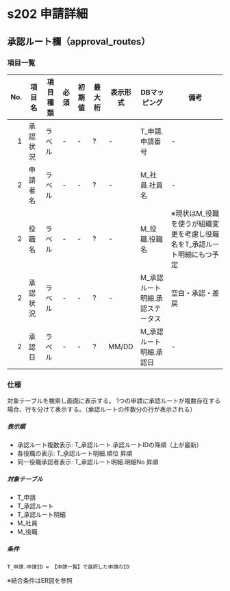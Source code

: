 # s202 申請詳細



## 承認ルート欄（approval_routes）

### 項目一覧

|No.|項目名|項目種類|必須|初期値|最大桁|表示形式|DBマッピング|備考|
|--:|---|---|---|---|---|---|---|---|
|1|承認状況|ラベル|-|-|?|-|T_申請.申請番号|-|
|2|申請者名|ラベル|-|-|?|-|M_社員.社員名|-|
|2|役職名|ラベル|-|-|?|-|M_役職.役職名|※現状はM_役職を使うが組織変更を考慮し役職名をT_承認ルート明細にもつ予定|
|2|承認状況|ラベル|-|-|?|-|M_承認ルート明細.承認ステータス|空白・承認・差戻|
|2|承認日|ラベル|-|-|?|MM/DD|M_承認ルート明細.承認日|-|

### 仕様

対象テーブルを検索し画面に表示する。
1つの申請に承認ルートが複数存在する場合、行を分けて表示する。（承認ルートの件数分の行が表示される）

##### 表示順

* 承認ルート複数表示: T_承認ルート.承認ルートIDの降順（上が最新）
* 各役職の表示: T_承認ルート明細.順位 昇順
* 同一役職承認者表示: T_承認ルート明細.明細No 昇順

##### 対象テーブル

* T_申請
* T_承認ルート
* T_承認ルート明細
* M_社員
* M_役職

##### 条件

```
T_申請.申請ID = 【申請一覧】で選択した申請のID
```

※結合条件はER図を参照
